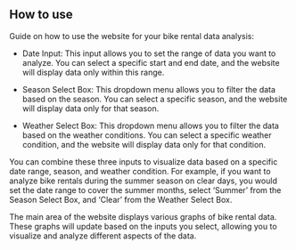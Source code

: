 ## How to use

Guide on how to use the website for your bike rental data analysis:

- Date Input: This input allows you to set the range of data you want to analyze. You can select a specific start and end date, and the website will display data only within this range.

- Season Select Box: This dropdown menu allows you to filter the data based on the season. You can select a specific season, and the website will display data only for that season.

- Weather Select Box: This dropdown menu allows you to filter the data based on the weather conditions. You can select a specific weather condition, and the website will display data only for that condition.

You can combine these three inputs to visualize data based on a specific date range, season, and weather condition. For example, if you want to analyze bike rentals during the summer season on clear days, you would set the date range to cover the summer months, select ‘Summer’ from the Season Select Box, and ‘Clear’ from the Weather Select Box.

The main area of the website displays various graphs of bike rental data. These graphs will update based on the inputs you select, allowing you to visualize and analyze different aspects of the data.
